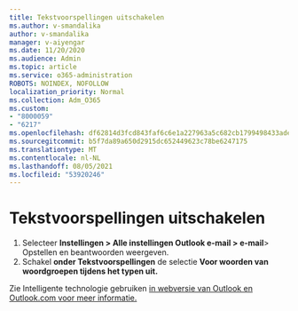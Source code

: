 ```yaml
---
title: Tekstvoorspellingen uitschakelen
ms.author: v-smandalika
author: v-smandalika
manager: v-aiyengar
ms.date: 11/20/2020
ms.audience: Admin
ms.topic: article
ms.service: o365-administration
ROBOTS: NOINDEX, NOFOLLOW
localization_priority: Normal
ms.collection: Adm_O365
ms.custom:
- "8000059"
- "6217"
ms.openlocfilehash: df62814d3fcd843faf6c6e1a227963a5c682cb1799498433ade15ab1b9e9a6fe
ms.sourcegitcommit: b5f7da89a650d2915dc652449623c78be6247175
ms.translationtype: MT
ms.contentlocale: nl-NL
ms.lasthandoff: 08/05/2021
ms.locfileid: "53920246"
---
```

# <a name="turn-off-text-predictions"></a>Tekstvoorspellingen uitschakelen

1. Selecteer **Instellingen > Alle instellingen Outlook e-mail > e-mail**> Opstellen en beantwoorden weergeven.
2. Schakel **onder Tekstvoorspellingen** de selectie **Voor woorden van woordgroepen tijdens het typen uit.**

Zie Intelligente technologie gebruiken [in webversie van Outlook en Outlook.com voor meer informatie.](https://support.microsoft.com/office/use-intelligent-technology-in-outlook-on-the-web-and-outlook-com-24b30683-8340-4b69-b8ac-4193ec528a70)